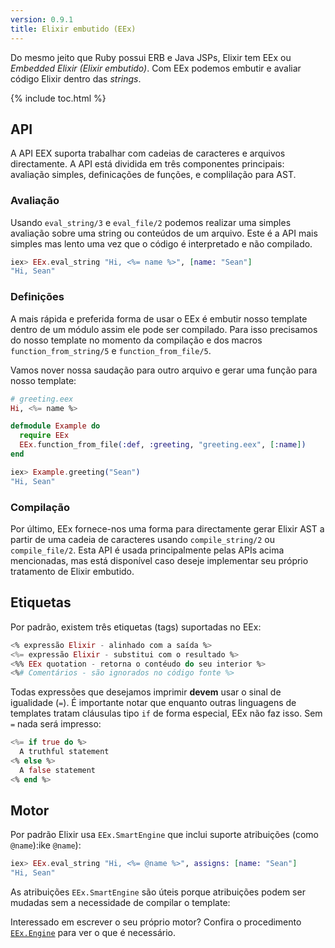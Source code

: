 ```yaml
---
version: 0.9.1
title: Elixir embutido (EEx)
---
```


Do mesmo jeito que Ruby possui ERB e Java JSPs, Elixir tem EEx ou *Embedded Elixir (Elixir embutido)*. Com EEx podemos embutir e avaliar código Elixir dentro das *strings*.

{% include toc.html %}

## API

A API EEX suporta trabalhar com cadeias de caracteres e arquivos directamente. A API está dividida em três componentes principais: avaliação simples, definicações de funções, e complilação para AST.

### Avaliação

Usando `eval_string/3` e `eval_file/2` podemos realizar uma simples avaliação sobre uma string ou conteúdos de um arquivo. Este é a API mais simples mas lento uma vez que o código é interpretado e não compilado.

```elixir
iex> EEx.eval_string "Hi, <%= name %>", [name: "Sean"]
"Hi, Sean"
```

### Definições

A mais rápida e preferida forma de usar o EEx é embutir nosso template dentro de um módulo assim ele pode ser compilado. Para isso precisamos do nosso template no momento da compilação e dos macros `function_from_string/5` e `function_from_file/5`.

Vamos nover nossa saudação para outro arquivo e gerar uma função para nosso template:

```elixir
# greeting.eex
Hi, <%= name %>

defmodule Example do
  require EEx
  EEx.function_from_file(:def, :greeting, "greeting.eex", [:name])
end

iex> Example.greeting("Sean")
"Hi, Sean"
```

### Compilação

Por último, EEx fornece-nos uma forma para directamente gerar Elixir AST a partir de uma cadeia de caracteres usando `compile_string/2` ou `compile_file/2`. Esta API é usada principalmente pelas APIs acima mencionadas, mas está disponível caso deseje implementar seu próprio tratamento de Elixir embutido.

## Etiquetas

Por padrão, existem três etiquetas (tags) suportadas no EEx:

```elixir
<% expressão Elixir - alinhado com a saída %>
<%= expressão Elixir - substitui com o resultado %>
<%% EEx quotation - retorna o contéudo do seu interior %>
<%# Comentários - são ignorados no código fonte %>
```

Todas expressões que desejamos imprimir __devem__ usar o sinal de igualidade (`=`). É importante notar que enquanto outras linguagens de templates tratam cláusulas tipo `if` de forma especial, EEx não faz isso. Sem `=` nada será impresso:

```elixir
<%= if true do %>
  A truthful statement
<% else %>
  A false statement
<% end %>
```

## Motor

Por padrão Elixir usa `EEx.SmartEngine` que inclui suporte atribuições (como `@name`):ike `@name`):

```elixir
iex> EEx.eval_string "Hi, <%= @name %>", assigns: [name: "Sean"]
"Hi, Sean"
```

As atribuições `EEx.SmartEngine` são úteis porque atribuições podem ser mudadas sem a necessidade de compilar o template:

Interessado em escrever o seu próprio motor?  Confira o procedimento [`EEx.Engine`](https://hexdocs.pm/eex/EEx.Engine.html) para ver o que é necessário.
